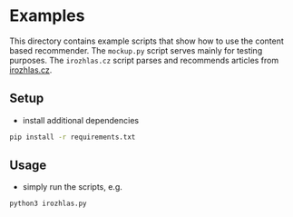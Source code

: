 # Examples

This directory contains example scripts that show how to use the content based recommender.
The `mockup.py` script serves mainly for testing purposes. The `irozhlas.cz` script parses and recommends articles from [irozhlas.cz](https://www.irozhlas.cz/).

## Setup

* install additional dependencies
```bash
pip install -r requirements.txt
```

## Usage

* simply run the scripts, e.g.
```bash
python3 irozhlas.py
```